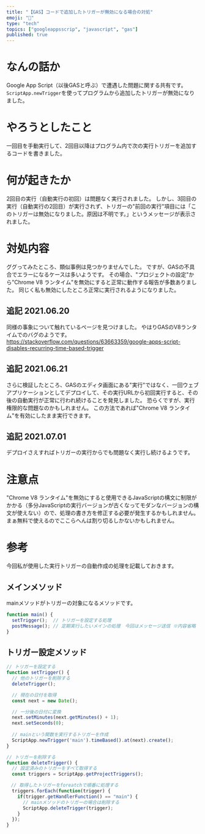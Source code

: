 ```yaml
---
title: "【GAS】コードで追加したトリガーが無効になる場合の対処"
emoji: "🤖"
type: "tech"
topics: ["googleappsscrip", "javascript", "gas"]
published: true
---
```


# なんの話か

Google App Script（以後GASと呼ぶ）で遭遇した問題に関する共有です。
`ScriptApp.newTrigger`を使ってプログラムから追加したトリガーが無効になりました。

# やろうとしたこと

一回目を手動実行して、2回目以降はプログラム内で次の実行トリガーを追加するコードを書きました。

# 何が起きたか

2回目の実行（自動実行の初回）は問題なく実行されました。
しかし、3回目の実行（自動実行の2回目）が実行されず、トリガーの"前回の実行"項目には「このトリガーは無効になりました。原因は不明です。」というメッセージが表示されました。

# 対処内容

ググってみたところ、類似事例は見つかりませんでした。
ですが、GASの不具合でエラーになるケースは多いようです。
その場合、"プロジェクトの設定"から"Chrome V8 ランタイム"を無効にすると正常に動作する報告が多数ありました。
同じく私も無効にしたところ正常に実行されるようになりました。

## 追記 2021.06.20

同様の事象について触れているページを見つけました。
やはりGASのV8ランタイムでのバグのようです。
https://stackoverflow.com/questions/63663359/google-apps-script-disables-recurring-time-based-trigger

## 追記 2021.06.21

さらに検証したところ、GASのエディタ画面にある"実行"ではなく、一回ウェブアプリケーションとしてデプロイして、その実行URLから初回実行すると、その後の自動実行が正常に行われ続けることを発見しました。
恐らくですが、実行権限的な問題なのかもしれません。
この方法であれば"Chrome V8 ランタイム"を有効にしたまま実行できます。

## 追記 2021.07.01

デプロイさえすればトリガーの実行からでも問題なく実行し続けるようです。

# 注意点

"Chrome V8 ランタイム"を無効にすると使用できるJavaScriptの構文に制限がかかる（多分JavaScriptの実行バージョンが古くなってモダンなバージョンの構文が使えない）ので、処理の書き方を修正する必要が発生するかもしれません。
まぁ無料で使えるのでここらへんは割り切るしかないかもしれません。

# 参考

今回私が使用した実行トリガーの自動作成の処理を記載しておきます。

## メインメソッド

mainメソッドがトリガーの対象になるメソッドです。

```JavaScript
function main() {
  setTrigger();  // トリガーを設定する処理
  postMessage(); // 定期実行したいメインの処理　今回はメッセージ送信 ※内容省略
}
```

## トリガー設定メソッド

```JavaScript
// トリガーを設定する
function setTrigger() {
  // 他のトリガーを削除する
  deleteTrigger();

  // 現在の日付を取得
  const next = new Date();

  // 一分後の日付に変換
  next.setMinutes(next.getMinutes() + 1);
  next.setSeconds(0);
    
  // mainという関数を実行するトリガーを作成
  ScriptApp.newTrigger('main').timeBased().at(next).create();
}

// トリガーを削除する
function deleteTrigger() {
  // 設定済みのトリガーをすべて取得する
  const triggers = ScriptApp.getProjectTriggers();

　// 取得したトリガーをforeatchで順番に処理する
  triggers.forEach(function(trigger) {
    if(trigger.getHandlerFunction() == "main") {
      // mainメソッドのトリガーの場合は削除する
      ScriptApp.deleteTrigger(trigger);
    }
  });
}
```
